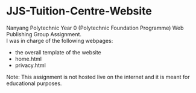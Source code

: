 # JJS-Tuition-Centre-Website
Nanyang Polytechnic Year 0 (Polytechnic Foundation Programme) Web Publishing Group Assignment.<br />
I was in charge of the following webpages:
- the overall template of the website
- home.html
- privacy.html

Note: This assignment is not hosted live on the internet and it is meant for educational purposes.
